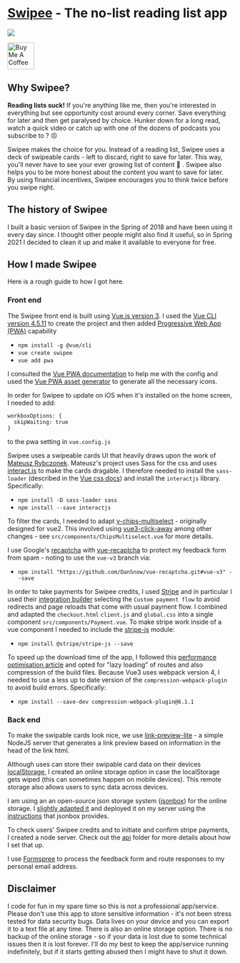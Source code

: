 # [Swipee](https://swipee.lilley.io/) - The no-list reading list app

<a href="https://swipee.lilley.io/" target="_blank"><img src="https://swipee.lilley.io/img/logo.5068bce4.svg"></a>

<a href="https://www.buymeacoffee.com/mklilley" target="_blank"><img src="https://cdn.buymeacoffee.com/buttons/v2/default-yellow.png" alt="Buy Me A Coffee" height = "60" ></a>

## Why Swipee?

**Reading lists suck!** If you're anything like me, then you're interested in everything but see opportunity cost around every corner. Save everything for later and then get paralysed by choice. Hunker down for a long read, watch a quick video or catch up with one of the dozens of podcasts you subscribe to ? 😣

Swipee makes the choice for you. Instead of a reading list, Swipee uses a deck of swipeable cards - left to discard, right to save for later. This way, you'll never have to see your ever growing list of content 🙌 . Swipee also helps you to be more honest about the content you want to save for later. By using financial incentives, Swipee encourages you to think twice before you swipe right.

## The history of Swipee

I built a basic version of Swipee in the Spring of 2018 and have been using it every day since. I thought other people might also find it useful, so in Spring 2021 I decided to clean it up and make it available to everyone for free.

## How I made Swipee

Here is a rough guide to how I got here.

### Front end

The Swipee front end is built using [Vue.js version 3](https://v3.vuejs.org/guide/introduction.html). I used the [Vue CLI version 4.5.11](https://cli.vuejs.org/) to create the project and then added [Progressive Web App (PWA)](https://web.dev/progressive-web-apps/) capability

- `npm install -g @vue/cli`
- `vue create swipee`
- `vue add pwa`

I consulted the [Vue PWA documentation](https://cli.vuejs.org/core-plugins/pwa.html#configuration) to help me with the config and used the [Vue PWA asset generator](https://github.com/jcalixte/vue-pwa-asset-generator) to generate all the necessary icons.

In order for Swipee to update on iOS when it's installed on the home screen, I needed to add:

```
workboxOptions: {
  skipWaiting: true
}
```

to the pwa setting in `vue.config.js`

Swipee uses a swipeable cards UI that heavily draws upon the work of [Mateusz Rybczonek](https://madewithvuejs.com/swipeable-cards). Mateusz's project uses Sass for the css and uses [interact.js](https://interactjs.io/) to make the cards dragable. I therefore needed to install the `sass-loader` (described in the [Vue css docs](https://cli.vuejs.org/guide/css.html#postcss)) and install the `interactjs` library. Specifically:

- `npm install -D sass-loader sass`
- `npm install --save interactjs`

To filter the cards, I needed to adapt [v-chips-multiselect](https://github.com/zisuzon/v-chips-multiselect) - originally designed for vue2. This involved using [vue3-click-away](https://github.com/VinceG/vue-click-away) among other changes - see `src/components/ChipsMultiselect.vue` for more details.

I use Google's [recaptcha](https://www.google.com/recaptcha) with [vue-recaptcha](https://github.com/DanSnow/vue-recaptcha) to protect my feedback form from spam - noting to use the `vue-v3` branch via:

- `npm install "https://github.com/DanSnow/vue-recaptcha.git#vue-v3" --save`

In order to take payments for Swipee credits, I used [Stripe](https://stripe.com/docs) and in particular I used their [integration builder](https://stripe.com/docs/checkout/integration-builder) selecting the `Custom payment flow` to avoid redirects and page reloads that come with usual payment flow. I combined and adapted the `checkout.html` `client.js` and `global.css` into a single component `src/components/Payment.vue`. To make stripe work inside of a vue component I needed to include the [stripe-js](https://github.com/stripe/stripe-js) module:

- `npm install @stripe/stripe-js --save`

To speed up the download time of the app, I followed this [performance optimisation article](https://medium.com/@aetherus.zhou/vue-cli-3-performance-optimization-55316dcd491c) and opted for "lazy loading" of routes and also compression of the build files. Because Vue3 uses webpack version 4, I needed to use a less up to date version of the `compression-webpack-plugin` to avoid build errors. Specifically:

- `npm install --save-dev compression-webpack-plugin@6.1.1`

### Back end

To make the swipable cards look nice, we use [link-preview-lite](https://github.com/mklilley/link-preview-lite) - a simple NodeJS server that generates a link preview based on information in the head of the link html.

Although uses can store their swipable card data on their devices [localStorage](https://blog.logrocket.com/the-complete-guide-to-using-localstorage-in-javascript-apps-ba44edb53a36/), I created an online storage option in case the localStorage gets wiped (this can sometimes happen on mobile devices). This remote storage also allows users to sync data across devices.

I am using an an open-source json storage system ([jsonbox](https://jsonbox.io/)) for the online storage. I [slightly adapted it](https://github.com/mklilley/jsonbox/) and deployed it on my server using the [instructions](https://github.com/mklilley/jsonbox#how-to-run-locally) that jsonbox provides.

To check users' Swipee credits and to initiate and confirm stripe payments, I created a node server. Check out the [api](tree/main/api) folder for more details about how I set that up.

I use [Formspree](https://formspree.io/) to process the feedback form and route responses to my personal email address.

## Disclaimer

I code for fun in my spare time so this is not a professional app/service. Please don't use this app to store sensitive information - it's not been stress tested for data security bugs. Data lives on your device and you can export it to a text file at any time. There is also an online storage option. There is no backup of the online storage - so if your data is lost due to some technical issues then it is lost forever. I'll do my best to keep the app/service running indefinitely, but if it starts getting abused then I might have to shut it down.
